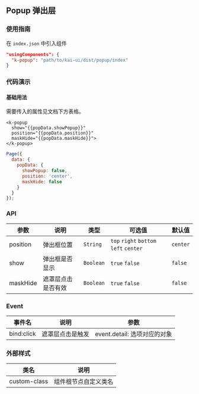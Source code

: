 ## Popup 弹出层

### 使用指南
在 `index.json` 中引入组件
```json
"usingComponents": {
  "k-popup": "path/to/kai-ui/dist/popup/index"
}
```

### 代码演示

#### 基础用法
需要传入的属性见文档下方表格。

```wxml
<k-popup 
  show="{{popData.showPopup}}" 
  position="{{popData.position}}" 
  maskHide="{{popData.maskHide}}">
</k-popup>
```
```javascript
Page({
  data: {
    popData: {
      showPopup: false,
      position: 'center',
      maskHide: false
    }
  }
});
```

### API

| 参数 | 说明 | 类型 | 可选值 | 默认值 |
|-----------|-----------|-----------|-----------|-------------|
| position | 弹出框位置 | `String` | `top` `right` `bottom` `left` `center`| `center` |
| show | 弹出框是否显示 | `Boolean` | `true` `false` | `false` |
| maskHide | 遮罩层点击是否有效 | `Boolean` | `true` `false` | `false` |

### Event

| 事件名 | 说明 | 参数 |
|-----------|-----------|-----------|
| bind:click | 遮罩层点击是触发 | event.detail: 选项对应的对象 |

### 外部样式

| 类名 | 说明 |
|-----------|-----------|
| custom-class | 组件根节点自定义类名 |

